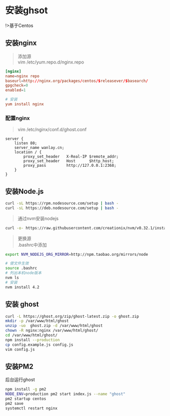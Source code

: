 # 安装ghsot
!>基于Centos
## 安装nginx

>添加源  
>vim /etc/yum.repo.d/nginx.repo

```conf
[nginx]
name=nginx repo
baseurl=http://nginx.org/packages/centos/$releasever/$basearch/
gpgcheck=0
enabled=1

# 安装
yum install nginx 
```
### 配置nginx
>vim /etc/nginx/conf.d/ghost.conf

```nginx
server {  
    listen 80;
    server_name wanlay.cn;
    location / {
        proxy_set_header   X-Real-IP $remote_addr;
        proxy_set_header   Host      $http_host;
        proxy_pass         http://127.0.0.1:2368;
    }
}
```
## 安装Node.js
```bash
curl -sL https://rpm.nodesource.com/setup | bash -
curl -sL https://deb.nodesource.com/setup | bash -
```
>通过nvm安装nodejs

```bash
curl -o- https://raw.githubusercontent.com/creationix/nvm/v0.32.1/install.sh | bash  
```
>更换源  
>.bashrc中添加

```bash
export NVM_NODEJS_ORG_MIRROR=http://npm.taobao.org/mirrors/node
```
```bash
# 使文件生效
source .bashrc  
# 列出本机node版本
nvm ls  
# 安装
nvm install 4.2
```

## 安装 ghost
```bash
curl -L https://ghost.org/zip/ghost-latest.zip -o ghost.zip  
mkdir -p /var/www/html/ghost
unzip -uo  ghost.zip -d /var/www/html/ghost  
chown -R nginx:nginx /var/www/html/ghost/  
cd /var/www/html/ghost/  
npm install --production  
cp config.example.js config.js  
vim config.js
```

## 安装PM2  
后台运行ghost
```bash
npm install -g pm2  
NODE_ENV=production pm2 start index.js --name "ghost"  
pm2 startup centos  
pm2 save
systemctl restart nginx
```